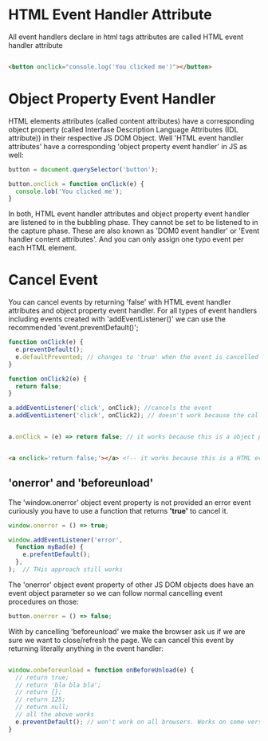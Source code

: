 
# HTML Event Handler Attribute

All event handlers declare in html tags attributes are called HTML event handler attribute

``` html

<button onclick="console.log('You clicked me')"></button>
```

# Object Property Event Handler

HTML elements attributes (called content attributes) have a corresponding object property (called Interfase Description Language Attributes (IDL attribute)) in their respective JS DOM Object. Well 'HTML event handler attributes' have a corresponding 'object property event handler' in JS as well:

```js
button = document.querySelector('button');

button.onclick = function onClick(e) {
  console.lob('You clicked me');
}
```

In both, HTML event handler attributes and object property event handler are listened to in the bubbling phase. They cannot be set to be listened to in the capture phase. These are also known as 'DOM0 event handler' or 'Event handler content attributes'. And you can only assign one typo event per each HTML element.

# Cancel Event

You can cancel events by returning 'false' with HTML event handler attributes and object property event handler. For all types of event handlers including events created with 'addEventListener()' we can use the recommended 'event.preventDefault()';

```js
function onClick(e) {
  e.preventDefault();
  e.defaultPrevented; // changes to 'true' when the event is cancelled
}

function onClick2(e) {
  return false;
}

a.addEventListener('click', onClick); //cancels the event
a.addEventListener('click', onClick2); // doesn't work because the callback returns true


a.onClick = (e) => return false; // it works because this is a object property even handler
```
```html

<a onclick='return false;'></a> <!-- it works because this is a HTML event handler attribute-->
```

## 'onerror' and 'beforeunload'

The 'window.onerror' object event property is not provided an error event curiously you have to use a function that returns **'true'** to cancel it.

```js
window.onerror = () => true;

window.addEventListener('error', 
  function myBad(e) {
    e.prefentDefault();
  },
);  // THis approach still works
```

The 'onerror' object event property of other JS DOM objects does have an event object parameter so we can follow normal cancelling event procedures on those:

```js
button.onerror = () => false;
```

With by cancelling 'beforeunload' we make the browser ask us if we are sure we want to close/refresh the page. We can cancel this event by returning literally anything in the event handler:

```js

window.onbeforeunload = function onBeforeUnload(e) {
  // return true;
  // return 'bla bla bla';
  // return {};
  // return 125;
  // return null;
  // all the above works
  e.preventDefault(); // won't work on all browsers. Works on some versions of chrome
}

```